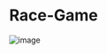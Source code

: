 # Race-Game

![image](https://user-images.githubusercontent.com/92747693/197242760-6758516c-cffa-4b6a-aad0-092e56808d21.png)
